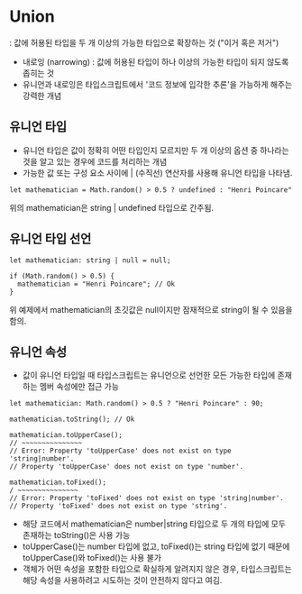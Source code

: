 # Union

: 값에 허용된 타입을 두 개 이상의 가능한 타입으로 확장하는 것 ("이거 혹은 저거")

- 내로잉 (narrowing) : 값에 허용된 타입이 하나 이상의 가능한 타입이 되지 않도록 좁히는 것
- 유니언과 내로잉은 타입스크립트에서 '코드 정보에 입각한 추론'을 가능하게 해주는 강력한 개념

## 유니언 타입

- 유니언 타입은 값이 정확히 어떤 타입인지 모르지만 두 개 이상의 옵션 중 하나라는 것을 알고 있는 경우에 코드를 처리하는 개념
- 가능한 값 또는 구성 요소 사이에 | (수직선) 연산자를 사용해 유니언 타입을 나타냄.

```
let mathematician = Math.random() > 0.5 ? undefined : "Henri Poincare"
```

위의 mathematician은 string | undefined 타입으로 간주됨.

## 유니언 타입 선언

```
let mathematician: string | null = null;

if (Math.random() > 0.5) {
  mathematician = "Henri Poincare"; // Ok
}
```

위 예제에서 mathematician의 초깃값은 null이지만 잠재적으로 string이 될 수 있음을 함의.

## 유니언 속성

- 값이 유니언 타입일 때 타입스크립트는 유니언으로 선언한 모든 가능한 타입에 존재하는 멤버 속성에만 접근 가능

```
let mathematician: Math.random() > 0.5 ? "Henri Poincare" : 90;

mathematician.toString(); // Ok

mathematician.toUpperCase();
// ~~~~~~~~~~~~~~~
// Error: Property 'toUpperCase' does not exist on type 'string|number'.
// Property 'toUpperCase' does not exist on type 'number'.

mathematician.toFixed();
/ ~~~~~~~~~~~~~~~
// Error: Property 'toFixed' does not exist on type 'string|number'.
// Property 'toFixed' does not exist on type 'string'.
```

- 해당 코드에서 mathematician은 number|string 타입으로 두 개의 타입에 모두 존재하는 toString()은 사용 가능
- toUpperCase()는 number 타입에 없고, toFixed()는 string 타입에 없기 때문에 toUpperCase()와 toFixed()는 사용 불가
- 객체가 어떤 속성을 포함한 타입으로 확실하게 알려지지 않은 경우, 타입스크립트는 해당 속성을 사용하려고 시도하는 것이 안전하지 않다고 여김.
